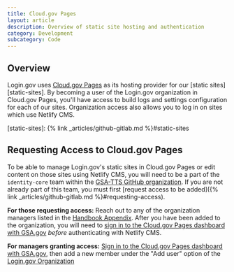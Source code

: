 ```yaml
---
title: Cloud.gov Pages
layout: article
description: Overview of static site hosting and authentication
category: Development
subcategory: Code
---
```


## Overview

Login.gov uses [Cloud.gov Pages][cloud-gov-pages] as its hosting provider for our [static sites][static-sites]. By becoming a user of the Login.gov organization in Cloud.gov Pages, you'll have access to build logs and settings configuration for each of our sites. Organization access also allows you to log in on sites which use Netlify CMS.

[cloud-gov-pages]: https://cloud.gov/pages/
[static-sites]: {% link _articles/github-gitlab.md %}#static-sites

## Requesting Access to Cloud.gov Pages

To be able to manage Login.gov's static sites in Cloud.gov Pages or edit content on those sites using Netlify CMS, you will need to be a part of the `identity-core` team within the [GSA-TTS GitHub organization](https://github.com/gsa-tts). If you are not already part of this team, you must first [request access to be added]({% link _articles/github-gitlab.md %}#requesting-access).

**For those requesting access:** Reach out to any of the organization managers listed in the [Handbook Appendix][handbook-appendix-cloud-gov]. After you have been added to the organization, you will need to [sign in to the Cloud.gov Pages dashboard with GSA.gov][cloud-gov-pages-login] _before_ authenticating with Netlify CMS.

**For managers granting access:** [Sign in to the Cloud.gov Pages dashboard with GSA.gov][cloud-gov-pages-login], then add a new member under the "Add user" option of the [Login.gov Organization][cloud-gov-login-gov-org]

[handbook-appendix-cloud-gov]: https://docs.google.com/document/d/1ZMpi7Gj-Og1dn-qUBfQHqLc1Im7rUzDmIxKn11DPJzk/edit#heading=h.80vseiuz6587
[cloud-gov-pages-login]: https://pages.cloud.gov/login
[cloud-gov-login-gov-org]: https://pages.cloud.gov/organizations/16
